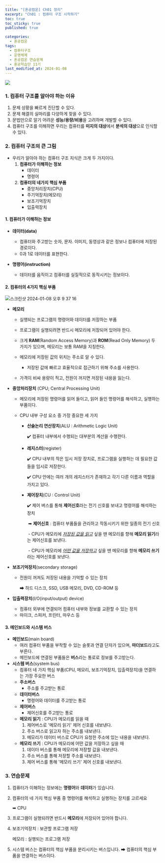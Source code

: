 ```yaml
---
title: "[혼공컴운] Ch01 정리"
excerpt: "Ch01 : 컴퓨터 구조 시작하기"
toc: true
toc_sticky: true
published: true

categories:
  - 혼공컴운
tags:
  - 컴퓨터구조
  - 운영체제
  - 혼공컴운 연습문제
  - 혼공학습단 11기 
last_modified_at: 2024-01-08
---
```


![](https://velog.velcdn.com/images/ella0106/post/7fc271de-d484-43a2-899a-2687c88eeab2/image.jpg)



### 1. 컴퓨터 구조를 알아야 하는 이유

1. 문제 상황을 빠르게 진단할 수 있다.
2. 문제 해결의 실마리를 다양하게 찾을 수 있다.
3. 문법만으로 알기 어려운 **성능/용량/비용**을 고려하며 개발할 수 있다. 
4. 컴퓨터 구조를 이해하면 우리는 컴퓨터를 **미지의 대상**에서 **분석의 대상**으로 인식할 수 있다.
### 2. 컴퓨터 구조의 큰 그림

- 우리가 알아야 하는 컴퓨터 구조 지식은 크게 두 가지이다.
  1. **컴퓨터가 이해하는 정보**
     - 데이터
     - 명령어 
  2. **컴퓨터의 네가지 핵심 부품**
     - 중앙처리장치(CPU)
     - 주기억장치(메모리)
     - 보조기억장치
     - 입출력장치

#### 1. 컴퓨터가 이해하는 정보 

- **데이터(data)**
  - 컴퓨터와 주고받는 숫자, 문자. 이미지, 동영상과 같은 정보나 컴퓨터에 저장된 경로이다.
  - 0과 1로 데이터를 표현한다. 

- **명령어(instruction)**
  - 데이터를 움직이고 컴퓨터를 실질적으로 동작시키는 정보이다.

#### 2. 컴퓨터의 4가지 핵심 부품

![스크린샷 2024-01-08 오후 9 37 16](https://github.com/kikijuju/kikijuju.github.io/assets/114811246/4f0a106f-dd0f-4cbe-b03b-77a3ca5e9688)

- **메모리**

  - 실행되는 프로그램의 명령어와 데이터를 저장하는 부품
  - 프로그램이 실행되려면 반드시 메모리에 저장되어 있어야 한다. 

  - 크게 **RAM**(Random Access Memory)과 **ROM**(Read Only Memory) 두 가지가 있으며, 메모리는 보통 RAM을 지칭한다. 

  - 메모리에 저장된 값의 위치는 주소로 알 수 있다. 

    - 저장된 값에 빠르고 효율적으로 접근하기 위해 주소를 사용한다.

  - 가격이 비싸 용량이 적고, 전원이 꺼지면 저장된 내용을 잃는다. 

    

- **중앙처리장치** (CPU; Central  Processing Unit)

  - 메모리에 저장된 명령어를 읽어 들이고, 읽어 들인 명령어를 해석하고, 실행하는 부품이다. 

  - CPU 내부 구성 요소 중 가장 중요한 세 가지 

    - **산술논리 연산장치**(ALU : Arithmetic Logic Unit)

      ✔️ 컴퓨터 내부에서 수행되는 대부분의 계산을 수행한다. 

    - **레지스터**(register)

      ✔️ CPU 내부의 작은 임시 저장 장치로, 프로그램을 실행하는 데 필요한 값들을 임시로 저장한다. 

      ✔️ CPU 안에는 여러 개의 레지스터가 존재하고 각기 다른 이름과 역할을 가지고 있다. 

    - **제어장치**(CU : Control Unit)

      ✔️ 제어 버스를 통해 **제어신호**라는 전기 신호를 보내고 명령어를 해석하는 장치 

      ​	➡ **제어신호** : 컴퓨터 부품들을 관리하고 작동시키기 위한 일종의 전기 신호

      ​	- CPU가 메모리에 <u>*저장된 값을 읽고*</u> 싶을 땐 메모리를 향해 **메모리 읽기**라는 제어신호를 보낸다.

      ​	- CPU가 메모리에 <u>*어떤 값을 저장하고*</u> 싶을 땐 메모리를 향해 **메모리 쓰기**라는 제어신호를 보낸다.



- **보조기억장치**(secondary storage)

  - 전원이 꺼져도 저장된 내용을 기억할 수 있는 장치 

    ➡ 하드 디스크, SSD, USB 메모리, DVD, CD-ROM 등
    

- **입출력장치**(I/O(input/output) device)
  - 컴퓨터 외부에 연결되어 컴퓨터 내부와 정보를 교환할 수 있는 장치 
  - 마이크, 스피커, 프린터, 마우스 등
    

#### 3. 메인보드와 시스템 버스 

- **메인보드**(main board)
  - 여러 컴퓨터 부품을 부착할 수 있는 슬롯과 연결 단자가 있으며, **마더보드**라고도 부른다. 
  - 메인보드에 연결된 부품들은 **버스**라는 통로로 정보를 주고받는다.
- **시스템 버스**(system bus)
  - 컴퓨터 네 가지 핵심 부품(CPU, 메모리, 보조기억장치, 입출력장치)을 연결하는 가장 주요한 버스
  - **주소버스**
    - 주소를 주고받는 통로
  - **데이터버스**
    - 명령어와 데이터를 주고받는 통로
  - **제어버스**
    - 제어신호를 주고받는 통로 
  - **메모리 읽기** : CPU가 메모리를 읽을 때 
    1. 제어버스로 '메모리 읽기' 제어 신호를 내보낸다.
    2. 주소 버스로 읽고자 하는 주소를 내보낸다.
    3. 메모리가 데이터 버스로 CPU가 요청한 주소에 있는 내용을 내보낸다.
  - **메모리 쓰기** : CPU가 메모리에 어떤 값을 저장하고 싶을 때 
    1. 데이터 버스를 통해 메모리에 저장할 값을 내보낸다.
    2. 주소 버스를 통해 저장할 주소를 내보낸다.
    3. 제어 버스를 통해 '메모리 쓰기' 제어 신호를 내보낸다.
       

### 3. 연습문제 

1. 컴퓨터가 이해하는 정보에는 **명령어**와  **데이터**가 있습니다.

2. 컴퓨터의 네 가지 핵심 부품 중 명령어를 해석하고 실행하는 장치를 고르세요 

   ➡ CPU 

3. 프로그램이 실행되려면 반드시 **메모리**에 저장되어 있어야 합니다.

4. 보조기억장치 : 보관할 프로그램 저장

   메모리 : 실행되는 프로그램 저장 

5. 시스템 버스는 컴퓨터의 핵심 부품을 분리시키는 버스입니다.
   ➡ 컴퓨터의 핵심 부품을 연결하는 버스이다. 

   
